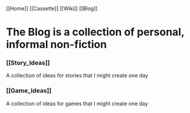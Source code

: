 [[Home]]
[[Cassette]]
[[Wiki]]
[[Blog]]
# The Blog is a collection of personal, informal non-fiction
### [[Story_Ideas]]
A collection of ideas for stories that I might create one day

### [[Game_Ideas]]
A collection of ideas for games that I might create one day
